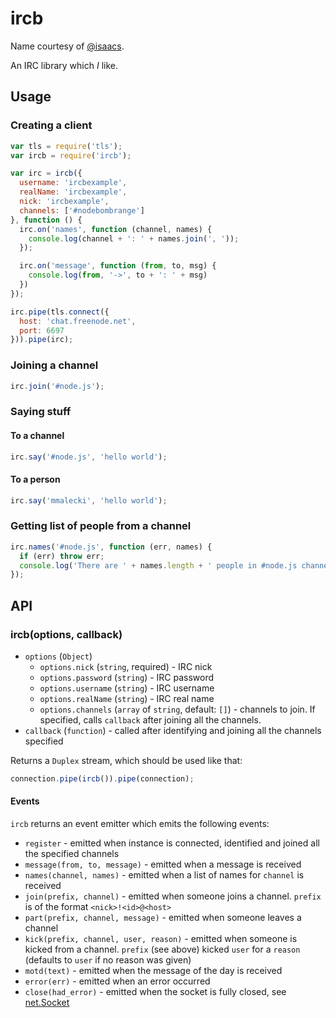 # ircb
Name courtesy of [@isaacs](https://github.com/isaacs).

An IRC library which *I* like.

## Usage

### Creating a client
```js
var tls = require('tls');
var ircb = require('ircb');

var irc = ircb({
  username: 'ircbexample',
  realName: 'ircbexample',
  nick: 'ircbexample',
  channels: ['#nodebombrange']
}, function () {
  irc.on('names', function (channel, names) {
    console.log(channel + ': ' + names.join(', '));
  });

  irc.on('message', function (from, to, msg) {
    console.log(from, '->', to + ': ' + msg)
  })
});

irc.pipe(tls.connect({
  host: 'chat.freenode.net',
  port: 6697
})).pipe(irc);
```

### Joining a channel
```js
irc.join('#node.js');
```

### Saying stuff

#### To a channel
```js
irc.say('#node.js', 'hello world');
```

#### To a person
```js
irc.say('mmalecki', 'hello world');
```

### Getting list of people from a channel
```js
irc.names('#node.js', function (err, names) {
  if (err) throw err;
  console.log('There are ' + names.length + ' people in #node.js channel');
});
```

## API

### ircb(options, callback)

* `options` (`Object`)
  * `options.nick` (`string`, required) - IRC nick
  * `options.password` (`string`) - IRC password
  * `options.username` (`string`) - IRC username
  * `options.realName` (`string`) - IRC real name
  * `options.channels` (`array` of `string`, default: `[]`) - channels to join.
     If specified, calls `callback` after joining all the channels.
* `callback` (`function`) - called after identifying and joining all the
  channels specified

Returns a `Duplex` stream, which should be used like that:

```js
connection.pipe(ircb()).pipe(connection);
```

#### Events

`ircb` returns an event emitter which emits the following events:

* `register` - emitted when instance is connected, identified and joined all the
  specified channels
* `message(from, to, message)` - emitted when a message is received
* `names(channel, names)` - emitted when a list of names for `channel` is received
* `join(prefix, channel)` - emitted when someone joins a channel. `prefix` is of the format `<nick>!<id>@<host>`
* `part(prefix, channel, message)` - emitted when someone leaves a channel
* `kick(prefix, channel, user, reason)` - emitted when someone is kicked from a channel. `prefix` (see above) kicked `user` for a `reason` (defaults to `user` if no reason was given)
* `motd(text)` - emitted when the message of the day is received
* `error(err)` - emitted when an error occurred
* `close(had_error)` - emitted when the socket is fully closed, see [net.Socket](http://nodejs.org/docs/latest/api/all.html#all_event_close_2)
